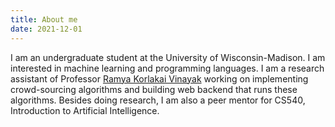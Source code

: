 ```yaml
---
title: About me
date: 2021-12-01
---
```


I am an undergraduate student at the University of Wisconsin-Madison. I am interested in machine learning and programming languages.
I am a research assistant of Professor [Ramya Korlakai Vinayak](https://ramyakv.github.io) working on implementing crowd-sourcing algorithms and building web backend that runs these algorithms. Besides doing research, I am also a peer mentor for CS540, Introduction to Artificial Intelligence.

